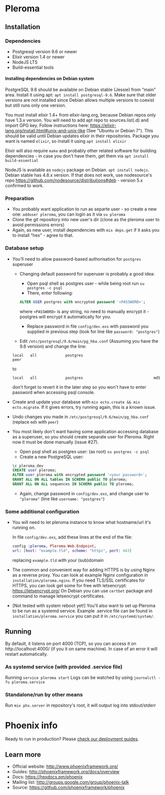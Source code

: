# Pleroma

## Installation

### Dependencies

* Postgresql version 9.6 or newer
* Elixir version 1.4 or newer
* NodeJS LTS 
* Build-essential tools

#### Installing dependencies on Debian system
PostgreSQL 9.6 should be available on Debian stable (Jessie) from "main" area. Install it using apt: `apt install postgresql-9.6`. Make sure that older versions are not installed since Debian allows multiple versions to coexist but still runs only one version.

You must install elixir 1.4+ from elixir-lang.org, because Debian repos only have 1.3.x version. You will need to add apt repo to sources.list(.d) and import GPG key. Follow instructions here: https://elixir-lang.org/install.html#unix-and-unix-like (See "Ubuntu or Debian 7"). This should be valid until Debian updates elixir in their repositories. Package you want is named `elixir`, so install it using `apt install elixir`

Elixir will also require `make` and probably other related software for building dependencies - in case you don't have them, get them via `apt install build-essential`

NodeJS is available as `nodejs` package on Debian. `apt install nodejs`. Debian stable has 4.8.x version. If that does not work, use nodesource's repo https://github.com/nodesource/distributions#deb - version 5.x confirmed to work.

### Preparation

  * You probably want application to run as separte user - so create a new one: `adduser pleroma`, you can login as it via `su pleroma`
  * Clone the git repository into new user's dir (clone as the pleroma user to avoid permissions errors)
  * Again, as new user, install dependencies with `mix deps.get` if it asks you to install "hex" - agree to that.

### Database setup

  * You'll need to allow password-based authorisation for `postgres` superuser
     * Changing default password for superuser is probably a good idea:
        * Open psql shell as postgres user - while being root run `su postgres -c psql`
        * There, enter following: 

        ```sql
        ALTER USER postgres with encrypted password '<PASSWORD>';
        ``` 

        where `<PASSWORD>` is any string, no need to manually encrypt it - postgres will encrypt it automatically for you.
        * Replace password in file `config/dev.exs` with password you supplied in previous step (look for line like `password: "postgres"`)
     
     * Edit `/etc/postgresql/9.6/main/pg_hba.conf` (Assuming you have the 9.6 version) and change the line:

     ```
     local   all             postgres                                peer
     ```

     to

     ```
     local   all             postgres                                md5
     ```

     don't forget to revert it in the later step so you won't have to enter password when accessing psql console.
  * Create and update your database with `mix ecto.create && mix ecto.migrate`. If it gives errors, try running again, this is a known issue.
  * Undo changes you made in `/etc/postgresql/9.6/main/pg_hba.conf` (replace `md5` with `peer`)
  * You most likely don't want having some application accessing database as a superuser, so you should create separate user for Pleroma. Right now it must be done manually (issue #27).
     * Open psql shell as postgres user: (as root) `su postgres -c psql`
     * Create a new PostgreSQL user: 

     ```sql
     \c pleroma_dev
     CREATE user pleroma;
     ALTER user pleroma with encrypted password '<your password>';
     GRANT ALL ON ALL tables IN SCHEMA public TO pleroma;
     GRANT ALL ON ALL sequences IN SCHEMA public TO pleroma;
     ```

     * Again, change password in `config/dev.exs`, and change user to `"pleroma"` (line like `username: "postgres"`)

### Some additional configuration

  * You will need to let pleroma instance to know what hostname/url it's running on.

    In file `config/dev.exs`, add these lines at the end of the file:

    ```elixir
    config :pleroma, Pleroma.Web.Endpoint,
    url: [host: "example.tld", scheme: "https", port: 443] 
    ```

    replacing `example.tld` with your (sub)domain
    
  * The common and convenient way for adding HTTPS is by using Nginx as a reverse proxy. You can look at example Nginx configuration in `installation/pleroma.nginx`. If you need TLS/SSL certificates for HTTPS, you can look get some for free with letsencrypt: https://letsencrypt.org/
  On Debian you can use `certbot` package and command to manage letsencrypt certificates.

  * [Not tested with system reboot yet!] You'll also want to set up Pleroma to be run as a systemd service. Example .service file can be found in `installation/pleroma.service` you can put it in `/etc/systemd/system/`.

## Running

By default, it listens on port 4000 (TCP), so you can access it on http://localhost:4000/ (if you it on same machine). In case of an error it will restart automatically.

### As systemd service (with provided .service file)
Running `service pleroma start`
Logs can be watched by using `journalctl -fu pleroma.service`

### Standalone/run by other means
Run `mix phx.server` in repository's root, it will output log into stdout/stderr

# Phoenix info

Ready to run in production? Please [check our deployment guides](http://www.phoenixframework.org/docs/deployment).

## Learn more

  * Official website: http://www.phoenixframework.org/
  * Guides: http://phoenixframework.org/docs/overview
  * Docs: https://hexdocs.pm/phoenix
  * Mailing list: http://groups.google.com/group/phoenix-talk
  * Source: https://github.com/phoenixframework/phoenix
